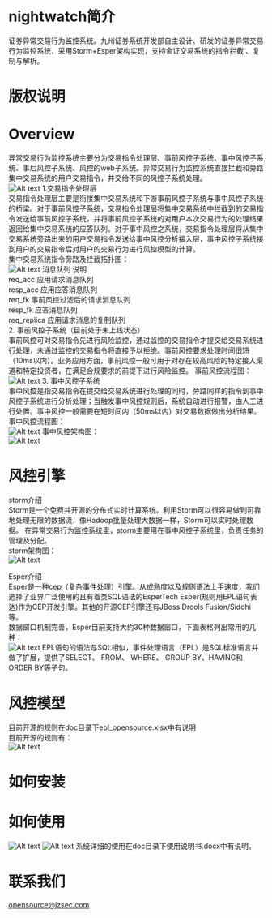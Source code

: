 # nightwatch简介
证券异常交易行为监控系统。九州证券系统开发部自主设计、研发的证券异常交易行为监控系统，采用Storm+Esper架构实现，支持金证交易系统的指令拦截 、复制与解析。

# 版权说明


# Overview
异常交易行为监控系统主要分为交易指令处理层、事前风控子系统、事中风控子系统、事后风控子系统、风控的web子系统。异常交易行为监控系统直接拦截和旁路集中交易系统的用户交易指令，并交给不同的风控子系统处理。<br />
![Alt text](https://github.com/JiuzhouSec/nightwatch/raw/master/Screenshots/jg.png)
1.交易指令处理层<br />
交易指令处理层主要是衔接集中交易系统和下游事前风控子系统与事中风控子系统的桥梁。对于事前风控子系统，交易指令处理层将集中交易系统中拦截到的交易指令发送给事前风控子系统，并将事前风控子系统的对用户本次交易行为的处理结果返回给集中交易系统的应答队列。对于事中风控之系统，交易指令处理层将从集中交易系统旁路出来的用户交易指令发送给事中风控分析接入层，事中风控子系统接到用户的交易指令后对用户的交易行为进行风控模型的计算。<br />
集中交易系统指令旁路及拦截拓扑图：<br />
![Alt text](https://github.com/JiuzhouSec/nightwatch/raw/master/Screenshots/jytp.png)
消息队列	说明<br />
req_acc	应用请求消息队列<br />
resp_acc	应用应答消息队列<br />
req_fk	事前风控过滤后的请求消息队列<br />
resp_fk	应答消息队列<br />
req_replica	应用请求消息的复制队列<br />
2. 事前风控子系统（目前处于未上线状态）<br />
事前风控可对交易指令先进行风险监控，通过监控的交易指令才提交给交易系统进行处理，未通过监控的交易指令将直接予以拒绝。事前风控要求处理时间很短（10ms以内）。业务应用方面，事前风控一般可用于对存在较高风险的特定接入渠道和特定投资者，在满足合规要求的前提下进行风险监控。
事前风控流程图：<br />
![Alt text](https://github.com/JiuzhouSec/nightwatch/raw/master/Screenshots/1.png)
3. 事中风控子系统<br />
事中风控是指交易指令在提交给交易系统进行处理的同时，旁路同样的指令到事中风控子系统进行分析处理；当触发事中风控规则后，系统自动进行报警，由人工进行处置。事中风控一般需要在短时间内（50ms以内）对交易数据做出分析结果。<br />
事中风控流程图：<br />
![Alt text](https://github.com/JiuzhouSec/nightwatch/raw/master/Screenshots/2.png)
事中风控架构图：<br />
![Alt text](https://github.com/JiuzhouSec/nightwatch/raw/master/Screenshots/3.png)

# 风控引擎
storm介绍<br />
Storm是一个免费并开源的分布式实时计算系统。利用Storm可以很容易做到可靠地处理无限的数据流，像Hadoop批量处理大数据一样，Storm可以实时处理数据。
在异常交易行为监控系统里，storm主要用在事中风控子系统里，负责任务的管理及分配。<br />
storm架构图：<br />
![Alt text](https://github.com/JiuzhouSec/nightwatch/raw/master/Screenshots/storm.jpg)

Esper介绍<br />
Esper是一种cep（复杂事件处理）引擎。从成熟度以及规则语法上手速度，我们选择了业界广泛使用的且有着类SQL语法的EsperTech Esper(规则用EPL语句表达)作为CEP开发引擎。其他的开源CEP引擎还有JBoss Drools Fusion/Siddhi等。<br />
数据窗口机制完善，Esper目前支持大约30种数据窗口，下面表格列出常用的几种：<br />
![Alt text](https://github.com/JiuzhouSec/nightwatch/raw/master/Screenshots/4.png)
EPL语句的语法与SQL相似，事件处理语言（EPL）是SQL标准语言并做了扩展，提供了SELECT、 FROM、 WHERE、 GROUP BY、HAVING和 ORDER BY等子句。<br />



# 风控模型
目前开源的规则在doc目录下epl_opensource.xlsx中有说明<br />
目前开源的规则有：<br />
![Alt text](https://github.com/JiuzhouSec/nightwatch/raw/master/Screenshots/webwxgetmsgimg.jpg)
# 如何安装

# 如何使用
![Alt text](https://github.com/JiuzhouSec/nightwatch/raw/master/Screenshots/7.png)
![Alt text](https://github.com/JiuzhouSec/nightwatch/raw/master/Screenshots/8.png)
系统详细的使用在doc目录下使用说明书.docx中有说明。
# 联系我们
opensource@jzsec.com
